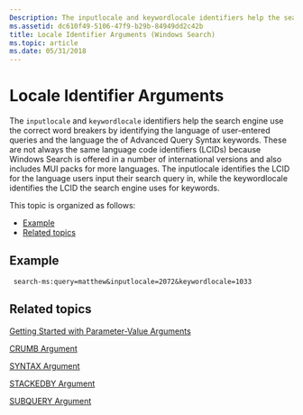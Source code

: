 ```yaml
---
Description: The inputlocale and keywordlocale identifiers help the search engine use the correct word breakers by identifying the language of user-entered queries and the language the of Advanced Query Syntax keywords.
ms.assetid: dc610f49-5106-47f9-b29b-84949dd2c42b
title: Locale Identifier Arguments (Windows Search)
ms.topic: article
ms.date: 05/31/2018
---
```


# Locale Identifier Arguments

The `inputlocale` and `keywordlocale` identifiers help the search engine use the correct word breakers by identifying the language of user-entered queries and the language the of Advanced Query Syntax keywords. These are not always the same language code identifiers (LCIDs) because Windows Search is offered in a number of international versions and also includes MUI packs for more languages. The inputlocale identifies the LCID for the language users input their search query in, while the keywordlocale identifies the LCID the search engine uses for keywords.

This topic is organized as follows:

-   [Example](#example)
-   [Related topics](#related-topics)

## Example


```
 search-ms:query=matthew&inputlocale=2072&keywordlocale=1033
```



## Related topics

<dl> <dt>

[Getting Started with Parameter-Value Arguments](getting-started-with-parameter-value-arguments.md)
</dt> <dt>

[CRUMB Argument](-search-3x-wds-qryidx-crumb.md)
</dt> <dt>

[SYNTAX Argument](-search-3x-wds-qryidx-syntaxargument.md)
</dt> <dt>

[STACKEDBY Argument](-search-3x-wds-qryidx-stackedby.md)
</dt> <dt>

[SUBQUERY Argument](-search-3x-wds-qryidx-subquery.md)
</dt> </dl>

 

 



